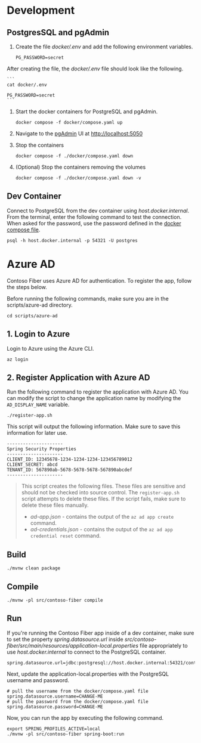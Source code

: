 # Development

## PostgresSQL and pgAdmin

1. Create the file *docker/.env* and add the following environment variables. 

    ```
    PG_PASSWORD=secret
    ```

After creating the file, the *docker/.env* file should look like the following.

    ```
    cat docker/.env

    PG_PASSWORD=secret
    ```

1. Start the docker containers for PostgreSQL and pgAdmin.

    ```
    docker compose -f docker/compose.yaml up
    ```

1. Navigate to the [pgAdmin](https://www.pgadmin.org/) UI at [http://localhost:5050](http://localhost:5050)

1. Stop the containers
    ```
    docker compose -f ./docker/compose.yaml down
    ```

1. (Optional) Stop the containers removing the volumes

    ```
    docker compose -f ./docker/compose.yaml down -v
    ```

## Dev Container

Connect to PostgreSQL from the dev container using *host.docker.internal*. From the terminal, enter the following command to test the connection. When asked for the password, use the password defined in the [docker compose file](./docker/compose.yaml).

```
psql -h host.docker.internal -p 54321 -U postgres
```

# Azure AD

Contoso Fiber uses Azure AD for authentication. To register the app, follow the steps below.

Before running the following commands, make sure you are in the scripts/azure-ad directory.

```shell
cd scripts/azure-ad
```

## 1. Login to Azure

Login to Azure using the Azure CLI.

```shell
az login
```

## 2. Register Application with Azure AD

Run the following command to register the application with Azure AD.  You can modify the script to change the application name by modifying the `AD_DISPLAY_NAME` variable.

```shell
./register-app.sh
```

This script will output the following information. Make sure to save this information for later use.

```shell
---------------------
Spring Security Properties
---------------------
CLIENT_ID: 12345678-1234-1234-1234-123456789012
CLIENT_SECRET: abcd
TENANT_ID: 567890ab-5678-5678-5678-567890abcdef
---------------------
```

> This script creates the following files. These files are sensitive and should not be checked into source control. The `register-app.sh` script attempts to delete these files. If the script fails, make sure to delete these files manually.
> - *ad-app.json* - contains the output of the `az ad app create` command.
> - *ad-credentials.json* - contains the output of the `az ad app credential reset` command.


## Build

```
./mvnw clean package
```

## Compile

```
./mvnw -pl src/contoso-fiber compile
```

## Run

If you're running the Contoso Fiber app inside of a dev container, make sure to set the property *spring.datasource.url* inside *src/contoso-fiber/src/main/resources/application-local.properties*  file appropriately to use *host.docker.internal* to connect to the PostgreSQL container.

```
spring.datasource.url=jdbc:postgresql://host.docker.internal:54321/contoso_fiber
```

Next, update the application-local.properties with the PostgreSQL username and password.

```
# pull the username from the docker/compose.yaml file
spring.datasource.username=CHANGE-ME
# pull the password from the docker/compose.yaml file 
spring.datasource.password=CHANGE-ME
```

Now, you can run the app by executing the following command.

```
export SPRING_PROFILES_ACTIVE=local
./mvnw -pl src/contoso-fiber spring-boot:run
```

